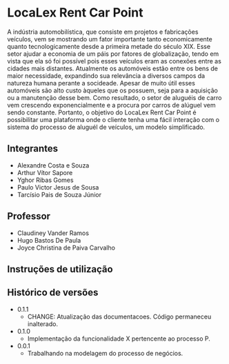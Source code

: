 # LocaLex Rent Car Point
   A indústria automobilística, que consiste em projetos e fabricações veículos, vem se mostrando um fator importante tanto economicamente quanto tecnologicamente desde a primeira metade do século XIX. Esse setor ajudar a economia de um páis por fatores de globalização, tendo em vista que ela só foi possível pois esses veículos eram as conexões entre as cidades mais distantes. Atualmente os automóveis estão entre os bens de maior necessidade, expandindo sua relevância a diversos campos da natureza humana perante a socideade.
   Apesar de muito útil esses automóveis são alto custo àqueles que os possuem, seja para a aquisição ou a manutenção desse bem. Como resultado, o setor de aluguéis de carro vem crescendo exponencialmente e a procura por carros de alúguel vem sendo constante.
   Portanto, o objetivo do LocaLex Rent Car Point é possibilitar uma plataforma onde o cliente tenha uma fácil interação com o sistema do processo de aluguél de veículos, um modelo  simplificado. 

## Integrantes

* Alexandre Costa e Souza
* Arthur Vítor Sapore
* Yghor Ribas Gomes
* Paulo Victor Jesus de Sousa
* Tarcísio Pais de Souza Júnior

## Professor

* Claudiney Vander Ramos
* Hugo Bastos De Paula 
* Joyce Christina de Paiva Carvalho

## Instruções de utilização


## Histórico de versões

* 0.1.1
    * CHANGE: Atualização das documentacoes. Código permaneceu inalterado.
* 0.1.0
    * Implementação da funcionalidade X pertencente ao processo P.
* 0.0.1
    * Trabalhando na modelagem do processo de negócios.

